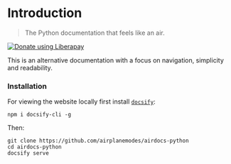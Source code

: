 # Introduction

> The Python documentation that feels like an air.

[<img alt="Donate using Liberapay" src="https://liberapay.com/assets/widgets/donate.svg">](https://liberapay.com/airplanemodes/donate)

This is an alternative documentation with a focus on navigation, simplicity and readability.

### Installation

For viewing the website locally first install [`docsify`](https://docsify.js.org):

```shell
npm i docsify-cli -g
```

Then:

```shell
git clone https://github.com/airplanemodes/airdocs-python
cd airdocs-python
docsify serve
```
